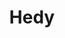 ---
git: https://github.com/Felienne/hedy
logohandle: hedycode
sort: hedy
title: Hedy
website: https://www.hedycode.com/
---